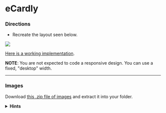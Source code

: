 # eCardly

### Directions

- Recreate the layout seen below.

![](https://i.imgur.com/bbLZVPF.png)

[Here is a working implementation](https://ga-wdi-exercises.github.io/ecardly/).

**NOTE**: You are not expected to code a responsive design. You can use a fixed, "desktop" width.

---

### Images

Download [this .zip file of images](https://drive.google.com/file/d/1JmVYspNyfp3pT3RYEGNpoejMbc_wvEu4/) and extract it into your folder.


<details><summary><strong>Hints</strong></summary><p>

### Body

* The `<body>` should have a background of the `background.jpg` provided for you in the images folder. The image should repeat only going left and right. The rest of the page should have a background of #d6d6d6.
    - Hint: define the background image repeating in only one direction AND the background color on the same line.

* The `<body>` has a default font of Helvetica with font size of 12px.

* Define a line height for the body of 1.7.  This gives every line of text .35 padding above and below it.

### Links (`<a>` tags)

* Links on the page should be red (#ff3300) and not be underlined.

</p></details>
